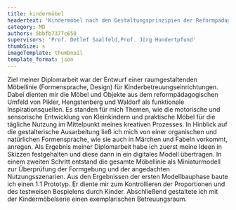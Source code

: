 ```yaml
---
title: kindermöbel
headertext: 'Kindermöbel nach den Gestaltungsprinzipien der Reformpädagogik und einer an Fantasiewelten angelehnten Formensprache aus nachhaltigen Materialien'
category: MD
authors: 5bbfb7377c650
supervisors: 'Prof. Detlef Saalfeld,Prof. Jörg Hundertpfund'
thumbSize: s
imageTemplate: thumbnail
template_format: json
---
```


Ziel meiner Diplomarbeit war der Entwurf einer raumgestaltenden Möbellinie (Formensprache, Design) für Kinderbetreuungseinrichtungen. Dabei dienten mir die Möbel und Objekte aus dem reformpädagogischen Umfeld von Pikler, Hengstenberg und Waldorf als funktionale Inspirationsquellen. Es standen für mich Themen, wie die motorische und sensorische Entwicklung von Kleinkindern und praktische Möbel für die tägliche Nutzung im Mittelpunkt meines kreativen Prozesses. In Hinblick auf die gestalterische Ausarbeitung ließ ich mich von einer organischen und natürlichen Formensprache, wie sie auch in Märchen und Fabeln vorkommt, anregen. Als Ergebnis meiner Diplomarbeit habe ich zuerst meine Ideen in Skizzen festgehalten und diese dann in ein digitales Modell übertragen. In einem zweiten Schritt entstand die gesamte Möbellinie als Miniaturmodell zur Überprüfung der Formgebung und der angedachten Nutzungsszenarien. Aus den Ergebnissen der ersten Modellbauphase baute ich einen 1:1 Prototyp. Er diente mir zum Kontrollieren der Proportionen und des testweisen Bespielens durch Kinder. Abschließend gestaltete ich mit der Kindermöbelserie einen exemplarischen Betreuungsraum.